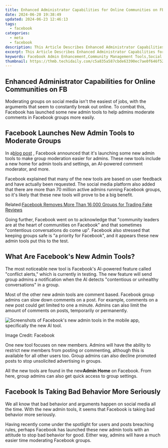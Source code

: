 ```yaml
---
title: Enhanced Administrator Capabilities for Online Communities on FB
date: 2024-06-20 19:38:49
updated: 2024-06-23 12:46:13
tags:
  - facebook
categories:
  - meta
  - facebook
description: This Article Describes Enhanced Administrator Capabilities for Online Communities on FB
excerpt: This Article Describes Enhanced Administrator Capabilities for Online Communities on FB
keywords: Facebook Admin Enhancement,Community Management Tools,Social Network Leadership,Platform Control Upgrade,Online Community Strengthening,FB User Governance,Enhanced FB Group Oversight
thumbnail: https://thmb.techidaily.com/c5a835a587cbde63390ec7ae0f646f52f65cc154a66fb89768e9cd878c5a4c7b.jpg
---
```


## Enhanced Administrator Capabilities for Online Communities on FB

 Moderating groups on social media isn't the easiest of jobs, with the arguments that seem to constantly break out online. To combat this, Facebook has launched some new admin tools to help admins moderate comments in Facebook groups more easily.

## Facebook Launches New Admin Tools to Moderate Groups

 In a[blog post](https://www.facebook.com/community/whats-new/new-tools-features-nurture-community/) , Facebook announced that it's launching some new admin tools to make group moderation easier for admins. These new tools include a new home for admin tools and settings, an AI-powered comment moderator, and more.

 Facebook explained that many of the new tools are based on user feedback and have actually been requested. The social media platform also added that there are more than 70 million active admins running Facebook groups, so it's likely that these new tools will prove to be a big benefit.

 Related:[Facebook Removes More Than 16,000 Groups for Trading Fake Reviews](https://www.makeuseof.com/facebook-removes-groups-trading-fake-reviews/)

 Going further, Facebook went on to acknowledge that "community leaders are at the heart of communities on Facebook" and that sometimes "contentious conversations do come up". Facebook also stressed that keeping groups safe is "a priority for Facebook", and it appears these new admin tools put this to the test.

## What Are Facebook's New Admin Tools?

 The most noticeable new tool is Facebook's AI-powered feature called "conflict alerts," which is currently in testing. The new feature will send group admins a notification when the AI detects "contentious or unhealthy conversations" in a group.

 Most of the other new admin tools are comment based. Facebook group admins can slow down comments on a post. For example, comments on a new post could get limited to one a minute. Admins can also limit the amount of comments on posts, temporarily or permanently.

![Screenshots of Facebook's new admin tools in the mobile app, specifically the new AI tool.](https://static1.makeuseofimages.com/wordpress/wp-content/uploads/2021/06/Facebook-New-Admin-Tools-Example-e1623859571101.png)

 Image Credit: Facebook

 One new tool focuses on new members. Admins will have the ability to restrict new members from posting or commenting, although this is available for all other users too. Group admins can also decline promoted posts to stop unsolicited advertising in groups.

 All the new tools are found in the new**Admin Home** on Facebook. From here, group admins can also get quick access to group settings.

## Facebook Is Taking Bad Behavior More Seriously

 We all know that bad behavior and arguments happen on social media all the time. With the new admin tools, it seems that Facebook is taking bad behavior more seriously.

 Having recently come under the spotlight for users and posts breaching rules, perhaps Facebook has launched these new admin tools with an attitude to stop bad behavior for good. Either way, admins will have a much easier time moderating Facebook groups.


<ins class="adsbygoogle"
     style="display:block"
     data-ad-format="autorelaxed"
     data-ad-client="ca-pub-7571918770474297"
     data-ad-slot="1223367746"></ins>



<ins class="adsbygoogle"
     style="display:block"
     data-ad-client="ca-pub-7571918770474297"
     data-ad-slot="8358498916"
     data-ad-format="auto"
     data-full-width-responsive="true"></ins>
